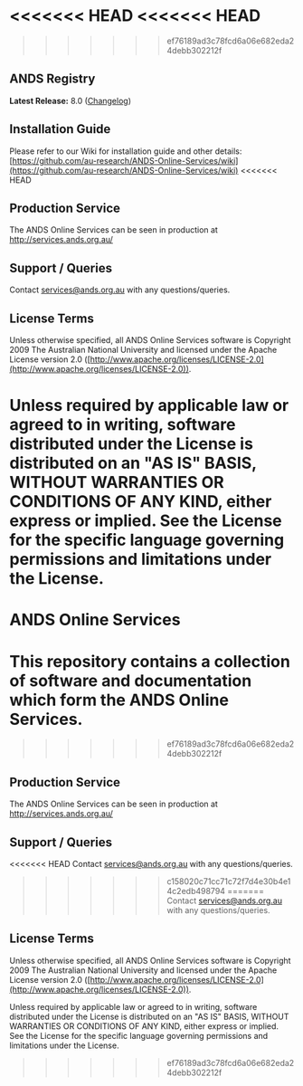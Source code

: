 <<<<<<< HEAD
<<<<<<< HEAD
=======
>>>>>>> ef76189ad3c78fcd6a06e682eda24debb302212f
## ANDS Registry

**Latest Release:** 8.0 ([Changelog](https://github.com/au-research/ANDS-Online-Services/wiki/Release8Changelog))


## Installation Guide

Please refer to our Wiki for installation guide and other details: [https://github.com/au-research/ANDS-Online-Services/wiki](https://github.com/au-research/ANDS-Online-Services/wiki)
<<<<<<< HEAD

## Production Service
The ANDS Online Services can be seen in production at http://services.ands.org.au/

## Support / Queries
Contact services@ands.org.au with any questions/queries.

## License Terms
Unless otherwise specified, all ANDS Online Services software is Copyright 2009 The Australian National University and licensed under the Apache License version 2.0 ([http://www.apache.org/licenses/LICENSE-2.0](http://www.apache.org/licenses/LICENSE-2.0)).

Unless required by applicable law or agreed to in writing, software distributed under the License is distributed on an "AS IS" BASIS, WITHOUT WARRANTIES OR CONDITIONS OF ANY KIND, either express or implied. See the License for the specific language governing permissions and limitations under the License.
=======
# ANDS Online Services
This repository contains a collection of software and documentation which form the ANDS Online Services.
=======
>>>>>>> ef76189ad3c78fcd6a06e682eda24debb302212f

## Production Service
The ANDS Online Services can be seen in production at http://services.ands.org.au/

## Support / Queries
<<<<<<< HEAD
Contact services@ands.org.au with any questions/queries. 
>>>>>>> c158020c71cc71c72f7d4e30b4e14c2edb498794
=======
Contact services@ands.org.au with any questions/queries.

## License Terms
Unless otherwise specified, all ANDS Online Services software is Copyright 2009 The Australian National University and licensed under the Apache License version 2.0 ([http://www.apache.org/licenses/LICENSE-2.0](http://www.apache.org/licenses/LICENSE-2.0)).

Unless required by applicable law or agreed to in writing, software distributed under the License is distributed on an "AS IS" BASIS, WITHOUT WARRANTIES OR CONDITIONS OF ANY KIND, either express or implied. See the License for the specific language governing permissions and limitations under the License.
>>>>>>> ef76189ad3c78fcd6a06e682eda24debb302212f
